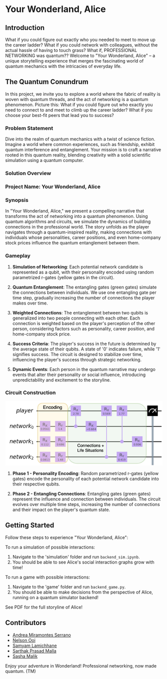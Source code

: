 # Your Wonderland, Alice

## Introduction
What if you could figure out exactly who you needed to meet to move up the career ladder?
What if you could network with colleagues, without the actual hassle of having to touch grass?
What if, PROFESSIONAL NETWORKING was quantum??
Welcome to "Your Wonderland, Alice" – a unique storytelling experience that merges the fascinating world of quantum mechanics with the intricacies of everyday life.

## The Quantum Conundrum

In this project, we invite you to explore a world where the fabric of reality is woven with quantum threads, and the act of networking is a quantum phenomenon. Picture this: What if you could figure out who exactly you need to connect to and meet to climb up the career ladder? What if you choose your best-fit peers that lead you to success?

### Problem Statement

Dive into the realm of quantum mechanics with a twist of science fiction. Imagine a world where common experiences, such as friendship, exhibit quantum interference and entanglement. Your mission is to craft a narrative rooted in this quantum reality, blending creativity with a solid scientific simulation using a quantum computer.

### Solution Overview

### Project Name: Your Wonderland, Alice

### Synopsis

In "Your Wonderland, Alice," we present a compelling narrative that transforms the act of networking into a quantum phenomenon. Using quantum algorithms and circuits, we simulate the dynamics of building connections in the professional world. The story unfolds as the player navigates through a quantum-inspired reality, making connections with individuals whose personalities, career positions, and even home-company stock prices influence the quantum entanglement between them.

### Gameplay

1. **Simulation of Networking**: Each potential network candidate is represented as a qubit, with their personality encoded using random parametrized r-gates (yellow gates in the circuit).

2. **Quantum Entanglement**: The entangling gates (green gates) simulate the connections between individuals. We use one entangling gate per time step, gradually increasing the number of connections the player makes over time.

3. **Weighted Connections**: The entanglement between two qubits is generalized into two people connecting with each other. Each connection is weighted based on the player's perception of the other person, considering factors such as personality, career position, and home-company stock price.

4. **Success Criteria**: The player's success in the future is determined by the average state of their qubits. A state of '0' indicates failure, while '1' signifies success. The circuit is designed to stabilize over time, influencing the player's success through strategic networking.

5. **Dynamic Events**: Each person in the quantum narrative may undergo events that alter their personality or social influence, introducing unpredictability and excitement to the storyline.

### Circuit Construction

<p align="center">
  <img src="./images/circuit.png" />
</p>

1. **Phase 1 - Personality Encoding**: Random parametrized r-gates (yellow gates) encode the personality of each potential network candidate into their respective qubits.

2. **Phase 2 - Entangling Connections**: Entangling gates (green gates) represent the influence and connection between individuals. The circuit evolves over multiple time steps, increasing the number of connections and their impact on the player's quantum state.

## Getting Started

Follow these steps to experience "Your Wonderland, Alice":

To run a simulation of possible interactions:
1. Navigate to the 'simulation' folder and run `backend_sim.ipynb`.
2. You should be able to see Alice's social interaction graphs grow with time!

To run a game with possible interactions:
1. Navigate to the 'game' folder and run `backend_game.py`.
2. You should be able to make decisions from the perspective of Alice, running on a quantum simulator backend!

See PDF for the full storyline of Alice!

## Contributors

- [Andrea Miramontes Serrano](https://github.com/Andrea-MiramonSerr)
- [Nelson Ooi](https://github.com/NelsonOoi)
- [Samyam Lamichhane](https://github.com/declansam)
- [Sarthak Prasad Malla](https://github.com/Sarthak-Malla/)
- [Sasha Malik](https://github.com/Sasha-Malik)

Enjoy your adventure in Wonderland!
Professional networking, now made quantum. (TM)
